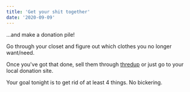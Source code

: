 ```yaml
---
title: 'Get your shit together'
date: '2020-09-09'
---
```


...and make a donation pile!

Go through your closet and figure out which clothes you no longer want/need.

Once you've got that done, sell them through [thredup](https://thredup.com) or just go to your local donation site.

Your goal tonight is to get rid of at least 4 things. No bickering.